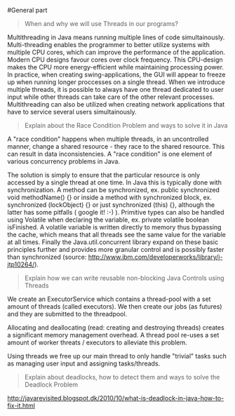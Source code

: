 #General part

>When and why we will use Threads in our programs?

Multithreading in Java means running multiple lines of code simultainously. Multi-threading enables the programmer to better utilize systems with multiple CPU cores, which can improve the performance of the application. Modern CPU designs favour cores over clock frequency. This CPU-design makes the CPU more energy-efficient while maintaining processing power. 
In practice, when creating swing-applications, the GUI will appear to freeze up when running longer proccesses on a single thread. When we introduce multiple threads, it is possible to always have one thread dedicated to user input while other threads can take care of the other relevant processes. 
Multithreading can also be utilized when creating network applications that have to service several users simultainously.

>Explain about the Race Condition Problem and ways to solve it in Java

A "race condition" happens when multiple threads, in an uncontrolled manner, change a shared resource - they race to the shared resource. This can result in data inconsistencies. A "race condition" is one element of various concurrency problems in Java.

The solution is simply to ensure that the particular resource is only accessed by a single thread at one time. In Java this is typically done with synchronization. A method can be synchronized, ex. public synchronized void methodName() {} or inside a method with synchronized block, ex. synchronized (lockObject) {} or just synchronized (this) {}, although the latter has some pitfalls ( google it! :-) ). 
Primitive types can also be handled using Volatile when declaring the variable, ex. private volatile boolean isFinished. A volatile variable is written directly to memory thus bypassing the cache, which means that all threads see the same value for the variable at all times. 
Finally the Java.util.concurrent library expand on these basic principles further and provides more granular control and is possibly faster than synchronized (source: http://www.ibm.com/developerworks/library/j-jtp10264/).

>Explain how we can write reusable non-blocking Java Controls using Threads

We create an ExecutorService which contains a thread-pool with a set amount of threads (called executors). We then create our jobs (as futures) and they are submitted to the threadpool.  

Allocating and deallocating (read: creating and destroying threads) creates a significant memory management overhead. A thread pool re-uses a set amount of worker threats / executors to alleviate this problem. 

Using threads we free up our main thread to only handle "trivial" tasks such as managing user input and assigning tasks/threads.

 
>Explain about deadlocks, how to detect them and ways to solve the Deadlock Problem

http://javarevisited.blogspot.dk/2010/10/what-is-deadlock-in-java-how-to-fix-it.html
